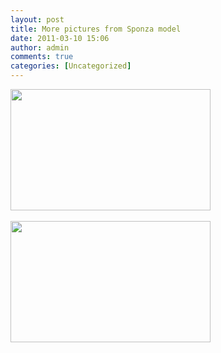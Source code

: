 ```yaml
---
layout: post
title: More pictures from Sponza model
date: 2011-03-10 15:06
author: admin
comments: true
categories: [Uncategorized]
---
```

<a onblur="try {parent.deselectBloggerImageGracefully();} catch(e) {}" href="http://4.bp.blogspot.com/-DXPpsMX-RyE/TXjpCQP4rhI/AAAAAAAABHU/cpQINH3X3rU/s1600/editor_sponza3.jpg"><img style="cursor:pointer; cursor:hand;width: 320px; height: 194px;" src="http://4.bp.blogspot.com/-DXPpsMX-RyE/TXjpCQP4rhI/AAAAAAAABHU/cpQINH3X3rU/s320/editor_sponza3.jpg" border="0" alt="" id="BLOGGER_PHOTO_ID_5582467963056336402" /></a><br /><br /><a onblur="try {parent.deselectBloggerImageGracefully();} catch(e) {}" href="http://3.bp.blogspot.com/-NzHBbYf2gG0/TXjo-hg6K_I/AAAAAAAABHM/ncZAoHNqCtU/s1600/editor_sponza2.jpg"><img style="cursor:pointer; cursor:hand;width: 320px; height: 194px;" src="http://3.bp.blogspot.com/-NzHBbYf2gG0/TXjo-hg6K_I/AAAAAAAABHM/ncZAoHNqCtU/s320/editor_sponza2.jpg" border="0" alt="" id="BLOGGER_PHOTO_ID_5582467898971663346" /></a>
